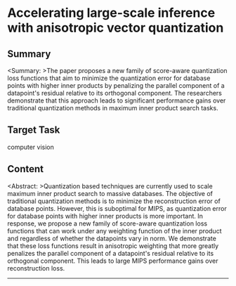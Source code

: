 # Accelerating large-scale inference with anisotropic vector quantization

## Summary

<Summary: >The paper proposes a new family of score-aware quantization loss functions that aim to minimize the quantization error for database points with higher inner products by penalizing the parallel component of a datapoint's residual relative to its orthogonal component. The researchers demonstrate that this approach leads to significant performance gains over traditional quantization methods in maximum inner product search tasks.


## Target Task

computer vision

## Content

<Abstract: >Quantization based techniques are currently used to scale maximum inner product search to massive databases. The objective of traditional quantization methods is to minimize the reconstruction error of database points. However, this is suboptimal for MIPS, as quantization error for database points with higher inner products is more important. In response, we propose a new family of score-aware quantization loss functions that can work under any weighting function of the inner product and regardless of whether the datapoints vary in norm. We demonstrate that these loss functions result in anisotropic weighting that more greatly penalizes the parallel component of a datapoint's residual relative to its orthogonal component. This leads to large MIPS performance gains over reconstruction loss.



---

